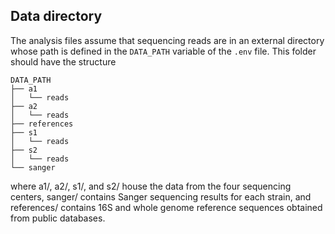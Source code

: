 ## Data directory

The analysis files assume that sequencing reads are in an external directory
whose path is defined in the `DATA_PATH` variable of the `.env` file. This
folder should have the structure

```
DATA_PATH
├── a1
│   └── reads
├── a2
│   └── reads
├── references
├── s1
│   └── reads
├── s2
│   └── reads
└── sanger
```
<!-- edited from output of `tree -L 2` ran in `DATA_PATH` dir -->

where a1/, a2/, s1/, and s2/ house the data from the four sequencing centers,
sanger/ contains Sanger sequencing results for each strain, and references/
contains 16S and whole genome reference sequences obtained from public
databases.

